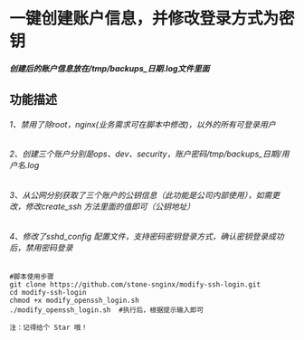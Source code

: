 # 一键创建账户信息，并修改登录方式为密钥

##### 创建后的账户信息放在/tmp/backups_日期.log文件里面

## 功能描述
###### 1、禁用了除root，nginx(业务需求可在脚本中修改)，以外的所有可登录用户
###### 2、创建三个账户分别是ops、dev、security，账户密码/tmp/backups_日期/用户名.log
###### 3、从公网分别获取了三个账户的公钥信息（此功能是公司内部使用），如需更改，修改create_ssh 方法里面的值即可（公钥地址）
###### 4、修改了sshd_config 配置文件，支持密码密钥登录方式，确认密钥登录成功后，禁用密码登录

```
#脚本使用步骤
git clone https://github.com/stone-snginx/modify-ssh-login.git
cd modify-ssh-login
chmod +x modify_openssh_login.sh
./modify_openssh_login.sh  #执行后，根据提示输入即可
```

`注：记得给个 Star 哦！`
